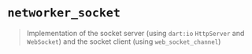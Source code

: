# `networker_socket`

> Implementation of the socket server (using `dart:io` `HttpServer` and `WebSocket`) and the socket client (using `web_socket_channel`)